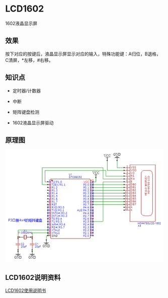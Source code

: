 # LCD1602

1602液晶显示屏

## 效果

按下对应的按键后，液晶显示屏显示对应的输入，特殊功能键：A归位，B退格，C清屏，*左移，#右移。

## 知识点

* 定时器/计数器

* 中断

* 矩阵键盘检测

* 1602液晶显示屏驱动

## 原理图

![原理图.png](原理图.png)

## LCD1602说明资料

[LCD1602使用说明书](1602A.pdf)
